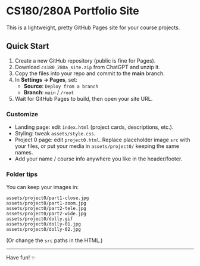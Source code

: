 # CS180/280A Portfolio Site

This is a lightweight, pretty GitHub Pages site for your course projects.

## Quick Start
1. Create a new GitHub repository (public is fine for Pages).
2. Download `cs180_280a_site.zip` from ChatGPT and unzip it.
3. Copy the files into your repo and commit to the **main** branch.
4. In **Settings → Pages**, set:
   - **Source**: `Deploy from a branch`
   - **Branch**: `main` / `/root`
5. Wait for GitHub Pages to build, then open your site URL.

### Customize
- Landing page: edit `index.html` (project cards, descriptions, etc.).
- Styling: tweak `assets/style.css`.
- Project 0 page: edit `project0.html`. Replace placeholder image `src` with your files, or put your media in `assets/project0/` keeping the same names.
- Add your name / course info anywhere you like in the header/footer.

### Folder tips
You can keep your images in:
```
assets/project0/part1-close.jpg
assets/project0/part1-zoom.jpg
assets/project0/part2-tele.jpg
assets/project0/part2-wide.jpg
assets/project0/dolly.gif
assets/project0/dolly-01.jpg
assets/project0/dolly-02.jpg
```
(Or change the `src` paths in the HTML.)

---

Have fun! ✨
